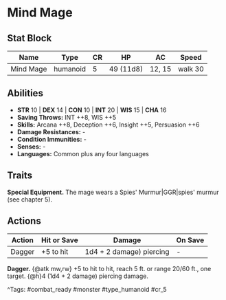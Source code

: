 # Mind Mage

## Stat Block

| Name | Type | CR | HP | AC | Speed |
|------|------|----|----|----|-------|
| Mind Mage | humanoid | 5 | 49 (11d8) | 12, 15 | walk 30 |

## Abilities

- **STR** 10 | **DEX** 14 | **CON** 10 | **INT** 20 | **WIS** 15 | **CHA** 16
- **Saving Throws:** INT ++8, WIS ++5  
- **Skills:** Arcana ++8, Deception ++6, Insight ++5, Persuasion ++6  
- **Damage Resistances:** -  
- **Condition Immunities:** -  
- **Senses:** -  
- **Languages:** Common plus any four languages

## Traits

**Special Equipment.** The mage wears a Spies' Murmur|GGR|spies' murmur (see chapter 5).


## Actions

| Action | Hit or Save | Damage | On Save |
|--------|--------------|--------|----------|
| Dagger | +5 to hit | 1d4 + 2 damage) piercing | - |

**Dagger.** {@atk mw,rw} +5 to hit to hit, reach 5 ft. or range 20/60 ft., one target. {@h}4 (1d4 + 2 damage) piercing damage.


^Tags: #combat_ready #monster #type_humanoid #cr_5